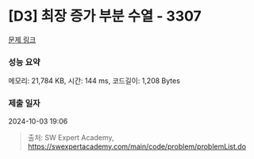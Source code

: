 # [D3] 최장 증가 부분 수열 - 3307 

[문제 링크](https://swexpertacademy.com/main/code/problem/problemDetail.do?contestProbId=AWBOKg-a6l0DFAWr) 

### 성능 요약

메모리: 21,784 KB, 시간: 144 ms, 코드길이: 1,208 Bytes

### 제출 일자

2024-10-03 19:06



> 출처: SW Expert Academy, https://swexpertacademy.com/main/code/problem/problemList.do